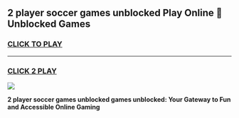 
## 2 player soccer games unblocked Play Online 👋 Unblocked Games
<h3>
<a href="https://premium.freeplayer.one?title=2_player_soccer_games_unblocked&ref=19F">CLICK TO PLAY</a></h3>
<hr>

<h3>
<a href="https://premium.freeplayer.one?title=2_player_soccer_games_unblocked&ref=19F">CLICK 2 PLAY</a>
  
</h3>

<a href="https://premium.freeplayer.one?title=2_player_soccer_games_unblocked&ref=19F"><img src="https://clearcache.store/games.png"></a>


**2 player soccer games unblocked games unblocked: Your Gateway to Fun and Accessible Online Gaming**
